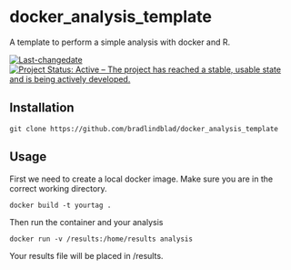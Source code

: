 
<!-- README.md is generated from README.Rmd. Please edit that file -->

# docker\_analysis\_template

A template to perform a simple analysis with docker and
R.

<!-- badges: start -->

[![Last-changedate](https://img.shields.io/badge/last%20change-2019--10--22-yellowgreen.svg)](/commits/master)
[![Project Status: Active – The project has reached a stable, usable
state and is being actively
developed.](https://www.repostatus.org/badges/latest/active.svg)](https://www.repostatus.org/#active)
<!-- badges: end -->

## Installation

    git clone https://github.com/bradlindblad/docker_analysis_template

## Usage

First we need to create a local docker image. Make sure you are in the
correct working directory.

    docker build -t yourtag .

Then run the container and your analysis

    docker run -v /results:/home/results analysis

Your results file will be placed in /results.

